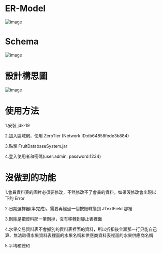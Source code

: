 # ER-Model

![image](https://user-images.githubusercontent.com/44787477/212917478-c1e7eab8-289d-45b1-8971-5465ee011b2e.png)

# Schema

![image](https://user-images.githubusercontent.com/44787477/212917541-b0120809-872e-4ed7-b2bf-bd72d0b63bc6.png)

# 設計構思圖

![image](https://user-images.githubusercontent.com/44787477/212918162-fed67774-f578-45f9-9076-9a50a99c8f10.png)

# 使用方法

1.安裝 jdk-19

2.加入區域網，使用 ZeroTier
(Network ID:db64858fede3b884)

3.點擊 FruitDatabaseSystem.jar

4.登入使用者和密碼(user:admin, password:1234)

# 沒做到的功能

1.會員資料表的圖片必須要修改，不然修改不了會員的資料，如果沒修改會出現以下的 Error

2.日期選擇器(半完成)，需要再經過一個按鈕轉換到 JTextField 那裡

3.刪除是把資料那一筆刪掉，沒有移轉到靜止表裡面

4.水果交易資料表不會抓別的資料表裡面的資料，所以折扣後金額那一行只能自己算、無法取得水果資料表裡面的水果名稱和供應商資料表裡面的水果供應商名稱

5.平均和總和
